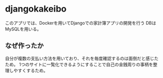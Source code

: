 # djangokakeibo
このアプリでは、Dockerを用いてDjangoでの家計簿アプリの開発を行う
DBはMySQLを用いる。

## なぜ作ったか
自分が複数の支払い方法を用いており、それを毎度確認するのは面倒だと感じたため。
1つのサイトに一覧化できるようにすることで自己の金銭周りの事柄を整理しやすくするため。